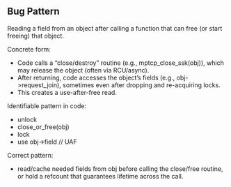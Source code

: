 ## Bug Pattern

Reading a field from an object after calling a function that can free (or start freeing) that object.

Concrete form:
- Code calls a “close/destroy” routine (e.g., mptcp_close_ssk(obj)), which may release the object (often via RCU/async).
- After returning, code accesses the object’s fields (e.g., obj->request_join), sometimes even after dropping and re-acquiring locks.
- This creates a use-after-free read.

Identifiable pattern in code:
- unlock
- close_or_free(obj)
- lock
- use obj->field  // UAF

Correct pattern:
- read/cache needed fields from obj before calling the close/free routine, or hold a refcount that guarantees lifetime across the call.
